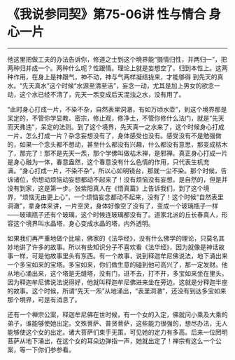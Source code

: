 # 《我说参同契》第75-06讲 性与情合 身心一片

------

他这里把做工夫的办法告诉你，修道之士到这个境界能“摄情归性，并两归一”，把两种归并成一个。两种什么呢？性跟情。理论上就是妄想空了，归到本性上。这两种作用，在身上是神跟气，神不动，神与气两样凝结拢来，才能够得 到先天的真水。“先天真水”这个时候“水源至清至洁”，妄念一动，尤其是加上男女的欲念一动，这个水已经不清了，先天一炁变成后天混浊之水，没有用了。

“此时身心打成一片，不染不杂，自然表里洞澈，有如万顷水壶”，到这个境界那是呆定的，不管你学显教、密宗，修止观，修净土，不管你修什么法门，就是“先天而天弗违”，呆定的法则。到了这个境界，先天真一之水来了，这个时候身心打成一片，怎么打成一片？杂念妄想没有了，身体感受也没有。感受没有不是勉强做的，如果一个念头都不想动，甚至什么都没有兴趣，什么都没有意思，那变成枯木了，那完了！那不是先天一炁，那个学佛叫做枯木禅，是邪禅。真正身心打成一片是身心融为一体，春意盎然，这个春意没有什么色情的作用，只代表生机充满。“身心打成一片，不染不杂”，所以心如明镜台，那就一尘不染。那个时候，告诉诸位，你想动烦恼动妄想都动不起来了！没有烦恼没有妄想，是自然的，但是并没有到家，这是第一步。张紫阳真人在《悟真篇》上告诉我们，到了这个境界，“烦恼无由更上心”，一个烦恼妄念都动不起来，没有了！这个时候“自然表里洞澈”，拿身体来讲，一片空灵，身体好像空了没有了，变成一个玻璃瓶子一样——玻璃瓶子还有个玻璃，这个时候连玻璃都没有了。道家北派的丘长春真人，形容这个境界叫水晶塔，身心变成水晶的塔，内外透明。

如果我们再严重地做个比喻，佛家的《法华经》，没有什么佛学的理论，只莫名其妙地讲了许多的故事。所以有些知识分子不喜欢看《法华经》，因为就像是神话故事一样，可是他故事里头有东西。有一个故事，说到释迦牟尼佛说法，地下涌出来一个多宝如来的宝塔。多宝如来，你们做生意的碰到他可高兴了，那一定发财。他从地心涌出来，这个塔是无缝塔，没有门，进不去，打不开，多宝如来坐在里头。因为释迦牟尼佛说法说得好，他就叫释迦牟尼佛进来坐在旁边，这就是分释迦半座的故事。这个时候，所谓“先天一炁”从地涌出，“表里洞澈”，还没有到达多宝如来那个境界，可是有消息了。

还有一个禅宗公案，释迦牟尼佛在世时候，有一个女的入定，佛就问小乘及大乘的弟子，谁能够使她出定。文殊菩萨、普贤菩萨，这些能力很强的，想尽办法，无人能够使这个女的出定。诸大菩萨们束手无策，可见她的定力有多高。后来一位罔明菩萨从地下涌出，在这个女的耳朵边弹指一声，她就出定了！禅宗有这么一个公案，等一下你们参参看。